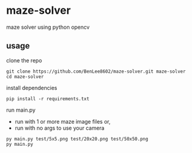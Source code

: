 # maze-solver
maze solver using python opencv

## usage
clone the repo
```
git clone https://github.com/BenLee8602/maze-solver.git maze-solver
cd maze-solver
```

install dependencies
```
pip install -r requirements.txt
```

run main.py
- run with 1 or more maze image files or,
- run with no args to use your camera
```
py main.py test/5x5.png test/20x20.png test/50x50.png
py main.py
```
